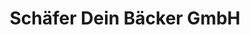 ---
title: "Schäfer Dein Bäcker GmbH"
url: /oppenheim/schaefer-dein-baecker-gmbh/
shop: Bäckerei
---